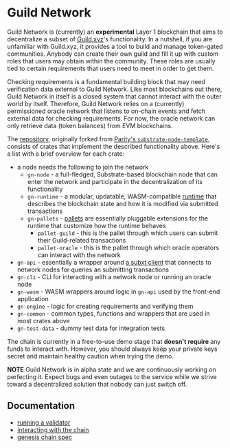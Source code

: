 # Guild Network

Guild Network is (currently) an **experimental** Layer 1 blockchain that aims
to decentralize a subset of [Guild.xyz](https://guild.xyz)'s functionality. In
a nutshell, if you are unfamiliar with Guild.xyz, it provides a tool to build
and manage token-gated communities. Anybody can create their own guild and fill
it up with custom roles that users may obtain within the community. These roles
are usually tied to certain requirements that users need to meet in order to
get them.

Checking requirements is a fundamental building block that may need
verification data external to Guild Network. Like most blockchains out there,
Guild Network in itself is a closed system that cannot interact with the outer
world by itself. Therefore, Guild Network relies on a (currently) permissioned
oracle network that listens to on-chain events and fetch external data for
checking requirements. For now, the oracle network can only retrieve data
(token balances) from EVM blockchains.

The [repository](https://github.com/agoraxyz/guild-network), originally forked
from [Parity's `substrate-node-template`](https://github.com/substrate-developer-hub/substrate-node-template),
consists of crates that implement the described functionality above. Here's a
list with a brief overview for each crate:
- a node needs the following to join the network
	- `gn-node` - a full-fledged, Substrate-based blockchain node that can enter the network and participate in the decentralization of its functionality
	- `gn-runtime` - a modular, updatable, WASM-compatible [runtime](https://docs.substrate.io/fundamentals/runtime-development/) that describes the blockchain state and how it is modified via submitted transactions
	- `gn-pallets` - [pallets](https://docs.substrate.io/tutorials/work-with-pallets/) are essentially pluggable extensions for the runtime that customize how the runtime behaves
		- `pallet-guild` - this is the pallet through which users can submit their Guild-related transactions
		- `pallet-oracle` - this is the pallet through which oracle operators can interact with the network
- `gn-api` - essentially a wrapper around [a subxt client](https://docs.rs/subxt/latest/subxt/) that connects to network nodes for queries an submitting transactions
- `gn-cli` - CLI for interacting with a network node or running an oracle node
- `gn-wasm` - WASM wrappers around logic in `gn-api` used by the front-end application
- `gn-engine` - logic for creating requirements and verifying them
- `gn-common` - common types, functions and wrappers that are used in most crates above
- `gn-test-data` - dummy test data for integration tests

The chain is currently in a free-to-use demo stage that **doesn't require** any
funds to interact with. However, you should always keep your private keys
secret and maintain healthy caution when trying the demo.

**NOTE** Guild Network is in alpha state and we are continuously working on
perfecting it. Expect bugs and even outages to the service while we strive
toward a decentralized solution that nobody can just switch off.

## Documentation

- [running a validator](docs/validator.md)
- [interacting with the chain](docs/interaction.md)
- [genesis chain spec](docs/chain-spec.md)
